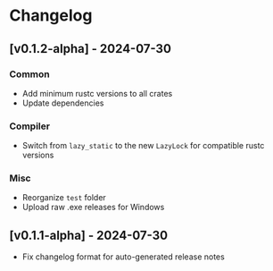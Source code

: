 # Changelog

## [v0.1.2-alpha] - 2024-07-30

### Common

- Add minimum rustc versions to all crates
- Update dependencies

### Compiler

- Switch from `lazy_static` to the new `LazyLock` for compatible rustc versions

### Misc

- Reorganize `test` folder
- Upload raw .exe releases for Windows

## [v0.1.1-alpha] - 2024-07-30

- Fix changelog format for auto-generated release notes